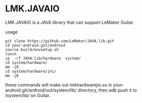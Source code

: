 # LMK.JAVAIO
LMK.JAVAIO is a JAVA library that can support LeMaker Guitar. 

usage

    git clone https://github.com/LeMaker/JAVA.lib.git
    cd your-android.git/android
    source build/envsetup.sh
    lunch 
    cp  -rf JAVA.lib/hardware  system/
    cd system/hardware/
    mm -j8  
    cd system/hardware/jni/
    mm -j8  

these commands will make out lmkhardwarejni.so in your-android.git/android/out/system/lib/ directory, then adb push it to /system/lib/ on Guitar.
    
